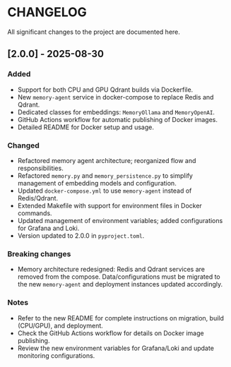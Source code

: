 # CHANGELOG

All significant changes to the project are documented here.

## [2.0.0] - 2025-08-30

### Added
- Support for both CPU and GPU Qdrant builds via Dockerfile.
- New `memory-agent` service in docker-compose to replace Redis and Qdrant.
- Dedicated classes for embeddings: `MemoryOllama` and `MemoryOpenAI`.
- GitHub Actions workflow for automatic publishing of Docker images.
- Detailed README for Docker setup and usage.

### Changed
- Refactored memory agent architecture; reorganized flow and responsibilities.
- Refactored `memory.py` and `memory_persistence.py` to simplify management of embedding models and configuration.
- Updated `docker-compose.yml` to use `memory-agent` instead of Redis/Qdrant.
- Extended Makefile with support for environment files in Docker commands.
- Updated management of environment variables; added configurations for Grafana and Loki.
- Version updated to 2.0.0 in `pyproject.toml`.

### Breaking changes
- Memory architecture redesigned: Redis and Qdrant services are removed from the compose. Data/configurations must be migrated to the new `memory-agent` and deployment instances updated accordingly.

### Notes
- Refer to the new README for complete instructions on migration, build (CPU/GPU), and deployment.
- Check the GitHub Actions workflow for details on Docker image publishing.
- Review the new environment variables for Grafana/Loki and update monitoring configurations.
